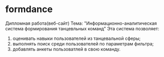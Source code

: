 # formdance
Дипломная работа(веб-сайт)
Тема: "Информационно-аналитическая система формирования танцевльных команд"
Эта система позволяет:
1. оценивать навыки пользователей из танцевальной сферы;
2. выполнять поиск среди пользователей по параметрам фильтра;
3. добавлять анкеты пользоватлей в свою команду.
